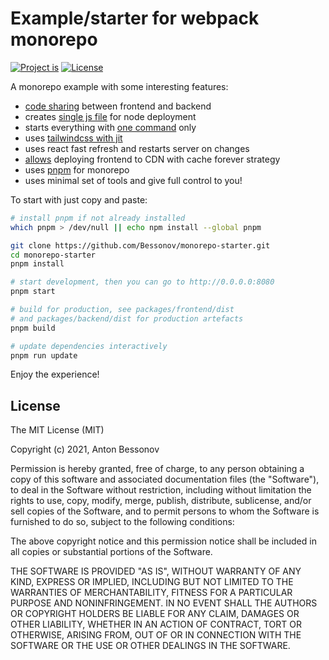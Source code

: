 Example/starter for webpack monorepo
====================================

[![Project is](https://img.shields.io/badge/Project%20is-fantastic-ff69b4.svg)](https://github.com/Bessonov/monorepo-starter)
[![License](http://img.shields.io/:license-MIT-blue.svg)](https://raw.githubusercontent.com/Bessonov/monorepo-starter/master/LICENSE)

A monorepo example with some interesting features:
- [code sharing](packages/shared/src/index.ts) between frontend and backend
- creates [single js file](packages/backend/package.json#L12) for node deployment
- starts everything with [one command](package.json#L7) only
- uses [tailwindcss with jit](https://tailwindcss.com/docs/just-in-time-mode)
- uses react fast refresh and restarts server on changes
- [allows](packages/frontend/webpack.config.js#L14) deploying frontend to CDN with cache forever strategy
- uses [pnpm](https://pnpm.io) for monorepo
- uses minimal set of tools and give full control to you!

To start with just copy and paste:
```bash
# install pnpm if not already installed
which pnpm > /dev/null || echo npm install --global pnpm

git clone https://github.com/Bessonov/monorepo-starter.git
cd monorepo-starter
pnpm install

# start development, then you can go to http://0.0.0.0:8080
pnpm start

# build for production, see packages/frontend/dist
# and packages/backend/dist for production artefacts
pnpm build

# update dependencies interactively
pnpm run update
```

Enjoy the experience!

License
-------

The MIT License (MIT)

Copyright (c) 2021, Anton Bessonov

Permission is hereby granted, free of charge, to any person obtaining a copy
of this software and associated documentation files (the "Software"), to deal
in the Software without restriction, including without limitation the rights
to use, copy, modify, merge, publish, distribute, sublicense, and/or sell
copies of the Software, and to permit persons to whom the Software is
furnished to do so, subject to the following conditions:

The above copyright notice and this permission notice shall be included in
all copies or substantial portions of the Software.

THE SOFTWARE IS PROVIDED "AS IS", WITHOUT WARRANTY OF ANY KIND, EXPRESS OR
IMPLIED, INCLUDING BUT NOT LIMITED TO THE WARRANTIES OF MERCHANTABILITY,
FITNESS FOR A PARTICULAR PURPOSE AND NONINFRINGEMENT. IN NO EVENT SHALL THE
AUTHORS OR COPYRIGHT HOLDERS BE LIABLE FOR ANY CLAIM, DAMAGES OR OTHER
LIABILITY, WHETHER IN AN ACTION OF CONTRACT, TORT OR OTHERWISE, ARISING FROM,
OUT OF OR IN CONNECTION WITH THE SOFTWARE OR THE USE OR OTHER DEALINGS IN
THE SOFTWARE.